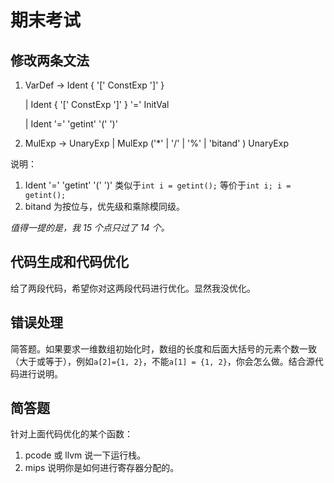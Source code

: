 # 期末考试

## 修改两条文法

1. VarDef -> Ident { '[' ConstExp ']' } 

   | Ident { '[' ConstExp ']' } '=' InitVal 

   | Ident '=' 'getint' '(' ')'

2. MulExp -> UnaryExp | MulExp ('*' | '/' | '%' | 'bitand' ) UnaryExp

说明：

1. Ident '=' 'getint' '(' ')' 类似于`int i = getint();` 等价于`int i; i = getint();`
2. bitand 为按位与，优先级和乘除模同级。

*值得一提的是，我 15 个点只过了 14 个。*

## 代码生成和代码优化

给了两段代码，希望你对这两段代码进行优化。显然我没优化。

## 错误处理

简答题。如果要求一维数组初始化时，数组的长度和后面大括号的元素个数一致（大于或等于），例如`a[2]={1, 2}`，不能`a[1] = {1, 2}`，你会怎么做。结合源代码进行说明。

## 简答题

针对上面代码优化的某个函数：

1. pcode 或 llvm 说一下运行栈。
2. mips 说明你是如何进行寄存器分配的。